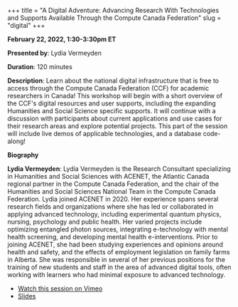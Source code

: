 +++
title = "A Digital Adventure: Advancing Research With Technologies and Supports Available Through the Compute Canada Federation"
slug = "digital"
+++

**February 22, 2022, 1:30-3:30pm ET**

**Presented by**: Lydia Vermeyden 

**Duration**: 120 minutes

**Description**: Learn about the national digital infrastructure that is free to access through the Compute Canada Federation (CCF) for academic researchers in Canada! This workshop will begin with a short overview of the CCF's digital resources and user supports, including the expanding Humanities and Social Science specific supports. It will continue with a discussion with participants about current applications and use cases for their research areas and explore potential projects. This part of the session will include live demos of applicable technologies, and a database code-along!

**Biography**

**Lydia Vermeyden**: Lydia Vermeyden is the Research Consultant specializing in Humanities and Social Sciences with ACENET, the Atlantic Canada regional partner in the Compute Canada Federation, and the chair of the Humanities and Social Sciences National Team in the Compute Canada Federation. Lydia joined ACENET in 2020. Her experience spans several research fields and organizations where she has led or collaborated in applying advanced technology, including experimental quantum physics, nursing, psychology and public health. Her varied projects include optimizing entangled photon sources, integrating e-technology with mental health screening, and developing mental health e-interventions. Prior to joining ACENET, she had been studying experiences and opinions around health and safety, and the effects of employment legislation on family farms in Alberta. She was responsible in several of her previous positions for the training of new students and staff in the area of advanced digital tools, often working with learners who had minimal exposure to advanced technology.

- [Watch this session on Vimeo](https://vimeo.com/690974470)
- [Slides](https://drive.google.com/drive/u/1/folders/19VBrmCKrGlvzIPO8lK9IlpWoZyp23E7Q)
